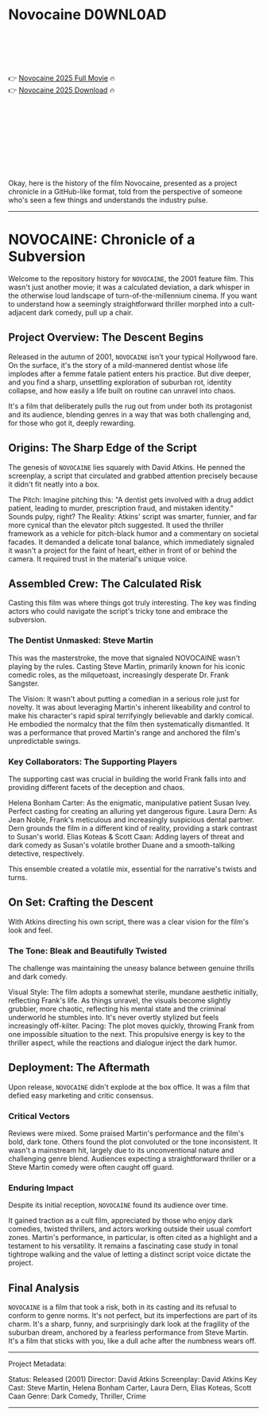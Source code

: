 # Novocaine D0WNL0AD

<br><br><br><br>


👉 <a href="https://Michael-tapilacti1973.github.io/zzxrvbegrq/">Novocaine 2025 Full Movie</a> 🔥
<br>
👉 <a href="https://Michael-tapilacti1973.github.io/zzxrvbegrq/">Novocaine 2025 Download</a> 🔥


<br><br><br><br><br><br><br><br>


Okay, here is the history of the film Novocaine, presented as a project chronicle in a GitHub-like format, told from the perspective of someone who's seen a few things and understands the industry pulse.

---

# NOVOCAINE: Chronicle of a Subversion

Welcome to the repository history for `NOVOCAINE`, the 2001 feature film. This wasn't just another movie; it was a calculated deviation, a dark whisper in the otherwise loud landscape of turn-of-the-millennium cinema. If you want to understand how a seemingly straightforward thriller morphed into a cult-adjacent dark comedy, pull up a chair.

## Project Overview: The Descent Begins

Released in the autumn of 2001, `NOVOCAINE` isn't your typical Hollywood fare. On the surface, it's the story of a mild-mannered dentist whose life implodes after a femme fatale patient enters his practice. But dive deeper, and you find a sharp, unsettling exploration of suburban rot, identity collapse, and how easily a life built on routine can unravel into chaos.

It's a film that deliberately pulls the rug out from under both its protagonist and its audience, blending genres in a way that was both challenging and, for those who got it, deeply rewarding.

## Origins: The Sharp Edge of the Script

The genesis of `NOVOCAINE` lies squarely with David Atkins. He penned the screenplay, a script that circulated and grabbed attention precisely because it didn't fit neatly into a box.

   The Pitch: Imagine pitching this: "A dentist gets involved with a drug addict patient, leading to murder, prescription fraud, and mistaken identity." Sounds pulpy, right?
   The Reality: Atkins' script was smarter, funnier, and far more cynical than the elevator pitch suggested. It used the thriller framework as a vehicle for pitch-black humor and a commentary on societal facades. It demanded a delicate tonal balance, which immediately signaled it wasn't a project for the faint of heart, either in front of or behind the camera. It required trust in the material's unique voice.

## Assembled Crew: The Calculated Risk

Casting this film was where things got truly interesting. The key was finding actors who could navigate the script's tricky tone and embrace the subversion.

### The Dentist Unmasked: Steve Martin

This was the masterstroke, the move that signaled NOVOCAINE wasn't playing by the rules. Casting Steve Martin, primarily known for his iconic comedic roles, as the milquetoast, increasingly desperate Dr. Frank Sangster.

   The Vision: It wasn't about putting a comedian in a serious role just for novelty. It was about leveraging Martin's inherent likeability and control to make his character's rapid spiral terrifyingly believable and darkly comical. He embodied the normalcy that the film then systematically dismantled. It was a performance that proved Martin's range and anchored the film's unpredictable swings.

### Key Collaborators: The Supporting Players

The supporting cast was crucial in building the world Frank falls into and providing different facets of the deception and chaos.

   Helena Bonham Carter: As the enigmatic, manipulative patient Susan Ivey. Perfect casting for creating an alluring yet dangerous figure.
   Laura Dern: As Jean Noble, Frank's meticulous and increasingly suspicious dental partner. Dern grounds the film in a different kind of reality, providing a stark contrast to Susan's world.
   Elias Koteas & Scott Caan: Adding layers of threat and dark comedy as Susan's volatile brother Duane and a smooth-talking detective, respectively.

This ensemble created a volatile mix, essential for the narrative's twists and turns.

## On Set: Crafting the Descent

With Atkins directing his own script, there was a clear vision for the film's look and feel.

### The Tone: Bleak and Beautifully Twisted

The challenge was maintaining the uneasy balance between genuine thrills and dark comedy.

   Visual Style: The film adopts a somewhat sterile, mundane aesthetic initially, reflecting Frank's life. As things unravel, the visuals become slightly grubbier, more chaotic, reflecting his mental state and the criminal underworld he stumbles into. It's never overtly stylized but feels increasingly off-kilter.
   Pacing: The plot moves quickly, throwing Frank from one impossible situation to the next. This propulsive energy is key to the thriller aspect, while the reactions and dialogue inject the dark humor.

## Deployment: The Aftermath

Upon release, `NOVOCAINE` didn't explode at the box office. It was a film that defied easy marketing and critic consensus.

### Critical Vectors

   Reviews were mixed. Some praised Martin's performance and the film's bold, dark tone. Others found the plot convoluted or the tone inconsistent.
   It wasn't a mainstream hit, largely due to its unconventional nature and challenging genre blend. Audiences expecting a straightforward thriller or a Steve Martin comedy were often caught off guard.

### Enduring Impact

Despite its initial reception, `NOVOCAINE` found its audience over time.

   It gained traction as a cult film, appreciated by those who enjoy dark comedies, twisted thrillers, and actors working outside their usual comfort zones.
   Martin's performance, in particular, is often cited as a highlight and a testament to his versatility.
   It remains a fascinating case study in tonal tightrope walking and the value of letting a distinct script voice dictate the project.

## Final Analysis

`NOVOCAINE` is a film that took a risk, both in its casting and its refusal to conform to genre norms. It's not perfect, but its imperfections are part of its charm. It's a sharp, funny, and surprisingly dark look at the fragility of the suburban dream, anchored by a fearless performance from Steve Martin. It's a film that sticks with you, like a dull ache after the numbness wears off.

---

Project Metadata:

   Status: Released (2001)
   Director: David Atkins
   Screenplay: David Atkins
   Key Cast: Steve Martin, Helena Bonham Carter, Laura Dern, Elias Koteas, Scott Caan
   Genre: Dark Comedy, Thriller, Crime

---

